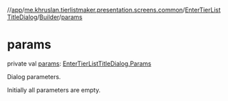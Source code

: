 //[app](../../../../index.md)/[me.khruslan.tierlistmaker.presentation.screens.common](../../index.md)/[EnterTierListTitleDialog](../index.md)/[Builder](index.md)/[params](params.md)

# params

private val [params](params.md): [EnterTierListTitleDialog.Params](../-params/index.md)

Dialog parameters.

Initially all parameters are empty.
